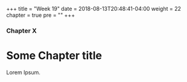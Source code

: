 +++
title = "Week 19"
date = 2018-08-13T20:48:41-04:00
weight = 22
chapter = true
pre = "<b></b>"
+++

### Chapter X

# Some Chapter title

Lorem Ipsum.